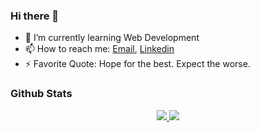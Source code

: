 ### Hi there 👋

- 🌱 I’m currently learning Web Development
- 📫 How to reach me: <a href="mailto:ardananjungkusuma@gmail.com">Email</a>, <a href="https://www.linkedin.com/in/ardananjungkusuma"> Linkedin</a> 
- ⚡ Favorite Quote: Hope for the best. Expect the worse.

### Github Stats

<center>
  <a href="https://github.com/MartinHeinz/MartinHeinz">
  <img src="https://github-readme-stats.vercel.app/api/top-langs/?username=ardananjungkusuma&hide=tsql,css&bg_color=000000&title_color=71b1de&text_color=ffffff&show_icons=true&icon_color=5fc1c7"/>
  </a>
  <a href="https://github.com/MartinHeinz/MartinHeinz">
     <img src="https://github-readme-stats.vercel.app/api?username=ardananjungkusuma&hide=tsql,&bg_color=000000&title_color=71b1de&text_color=ffffff&show_icons=true&icon_color=5fc1c7" />                                              
  </a>
 </center>
 
 
